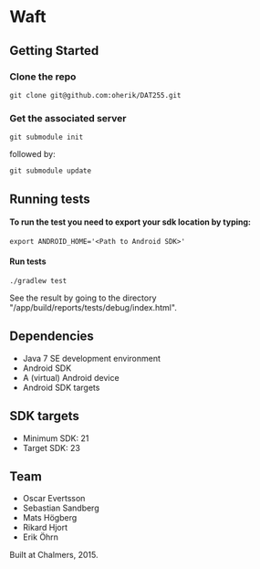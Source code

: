 # Waft

## Getting Started

### Clone the repo
```
git clone git@github.com:oherik/DAT255.git
```

### Get the associated server
```
git submodule init
```
followed by:
```
git submodule update
```

## Running tests

#### To run the test you need to export your sdk location by typing:

```
export ANDROID_HOME='<Path to Android SDK>'
```

#### Run tests

```
./gradlew test
```

See the result by going to the directory "/app/build/reports/tests/debug/index.html".

## Dependencies

* Java 7 SE development environment
* Android SDK
* A (virtual) Android device
* Android SDK targets

## SDK targets

* Minimum SDK: 21
* Target SDK: 23 

## Team

* Oscar Evertsson
* Sebastian Sandberg
* Mats Högberg
* Rikard Hjort
* Erik Öhrn

Built at Chalmers, 2015.